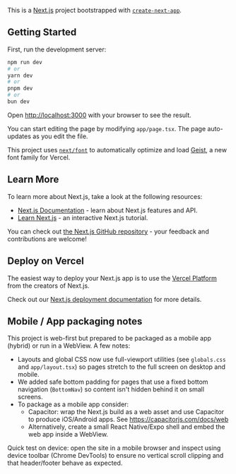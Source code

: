 This is a [Next.js](https://nextjs.org) project bootstrapped with [`create-next-app`](https://nextjs.org/docs/app/api-reference/cli/create-next-app).

## Getting Started

First, run the development server:

```bash
npm run dev
# or
yarn dev
# or
pnpm dev
# or
bun dev
```

Open [http://localhost:3000](http://localhost:3000) with your browser to see the result.

You can start editing the page by modifying `app/page.tsx`. The page auto-updates as you edit the file.

This project uses [`next/font`](https://nextjs.org/docs/app/building-your-application/optimizing/fonts) to automatically optimize and load [Geist](https://vercel.com/font), a new font family for Vercel.

## Learn More

To learn more about Next.js, take a look at the following resources:

- [Next.js Documentation](https://nextjs.org/docs) - learn about Next.js features and API.
- [Learn Next.js](https://nextjs.org/learn) - an interactive Next.js tutorial.

You can check out [the Next.js GitHub repository](https://github.com/vercel/next.js) - your feedback and contributions are welcome!

## Deploy on Vercel

The easiest way to deploy your Next.js app is to use the [Vercel Platform](https://vercel.com/new?utm_medium=default-template&filter=next.js&utm_source=create-next-app&utm_campaign=create-next-app-readme) from the creators of Next.js.

Check out our [Next.js deployment documentation](https://nextjs.org/docs/app/building-your-application/deploying) for more details.

## Mobile / App packaging notes

This project is web-first but prepared to be packaged as a mobile app (hybrid) or run in a WebView. A few notes:

- Layouts and global CSS now use full-viewport utilities (see `globals.css` and `app/layout.tsx`) so pages stretch to the full screen on desktop and mobile.
- We added safe bottom padding for pages that use a fixed bottom navigation (`BottomNav`) so content isn't hidden behind it on small screens.
- To package as a mobile app consider:
	- Capacitor: wrap the Next.js build as a web asset and use Capacitor to produce iOS/Android apps. See https://capacitorjs.com/docs/web
	- Alternatively, create a small React Native/Expo shell and embed the web app inside a WebView.

Quick test on device: open the site in a mobile browser and inspect using device toolbar (Chrome DevTools) to ensure no vertical scroll clipping and that header/footer behave as expected.

